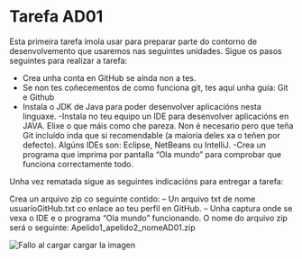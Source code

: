 # Tarefa AD01

Esta primeira tarefa ímola usar para preparar parte do contorno de desenvolvemento que usaremos nas seguintes unidades. Sigue os pasos seguintes para realizar a tarefa:

* Crea unha conta en GitHub se aínda non a tes.
* Se non tes coñecementos de como funciona git, tes aquí unha guía: Git e Github
* Instala o JDK de Java para poder desenvolver aplicacións nesta linguaxe.
-Instala no teu equipo un IDE para desenvolver aplicacións en JAVA. Elixe o que máis como che pareza.
Non é necesario pero que teña Git incluído inda que si recomendable (a maioría deles xa o teñen por defecto).
Algúns IDEs son: Eclipse, NetBeans ou IntelliJ.
-Crea un programa que imprima por pantalla “Ola mundo” para comprobar que funciona correctamente todo.

Unha vez rematada sigue as seguintes indicacións para entregar a tarefa:

Crea un arquivo zip co seguinte contido:
– Un arquivo txt de nome usuarioGitHub.txt co enlace ao teu perfil en GitHub.
– Unha captura onde se vexa o IDE e o programa “Ola mundo” funcionando.
O nome do arquivo zip será o seguinte: Apelido1_apelido2_nomeAD01.zip

![Fallo al cargar cargar la imagen](https://github.com/hundios/Ola/blob/master/Ola%20Mundo.png)
